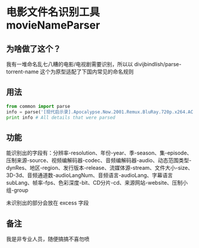 # 电影文件名识别工具 movieNameParser

## 为啥做了这个？

我有一堆命名乱七八糟的电影/电视剧需要识别，所以以 divijbindlish/parse-torrent-name 这个为原型适配了下国内常见的命名规则

## 用法

```py
from common import parse
info = parse('[现代启示录].Apocalypse.Now.2001.Remux.BluRay.720p.x264.AC3-CMCT.mkv')
print info # All details that were parsed
```

## 功能

能识别出的字段有：分辨率-resolution、年份-year、季-season、集-episode、压制来源-source、视频编解码器-codec、音频编解码器-audio、动态范围类型-dynRes、地区-region、发行版本-release、流媒体源-stream、文件大小-size、3D-3d、音频通道数-audioLangNum、音频语言-audioLang、字幕语言subLang、帧率-fps、色彩深度-bit、CD分片-cd、来源网站-website、压制小组-group

未识别出的部分会放在 excess 字段

## 备注

我是非专业人员，随便搞搞不喜勿喷
